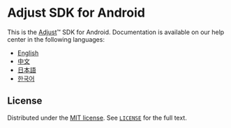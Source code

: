 # Adjust SDK for Android

This is the [Adjust](https://adjust.com)™  SDK for Android. Documentation is available on our help center in the following languages:

* [English][en-helpcenter]
* [中文][zh-helpcenter]
* [日本語][ja-helpcenter]
* [한국어][ko-helpcenter]

## License

Distributed under the [MIT license](https://opensource.org/licenses/MIT). See [`LICENSE`](LICENSE) for the full text.

[en-helpcenter]: https://help.adjust.com/en/developer/android-sdk-documentation
[zh-helpcenter]: https://help.adjust.com/zh/developer/android-sdk-documentation
[ja-helpcenter]: https://help.adjust.com/ja/developer/android-sdk-documentation
[ko-helpcenter]: https://help.adjust.com/ko/developer/android-sdk-documentation
